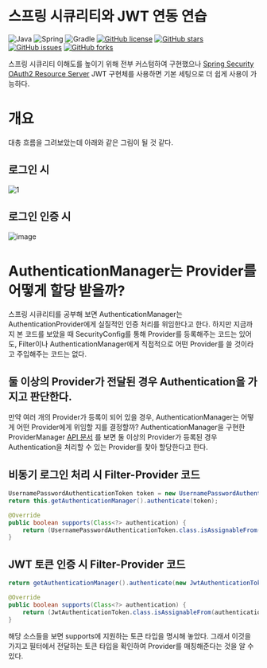# 스프링 시큐리티와 JWT 연동 연습
![Java](https://img.shields.io/badge/Java-17-red?logo=java)
![Spring](https://img.shields.io/badge/Spring-2.7.3-blue?logo=ktor)
![Gradle](https://img.shields.io/badge/gradle-7.4-blue?logo=gradle)
[![GitHub license](https://img.shields.io/github/license/gunkim/springboot-security-jwt)](https://github.com/gunkim/springboot-security-jwt/blob/main/LICENSE)
[![GitHub stars](https://img.shields.io/github/stars/gunkim/springboot-security-jwt)](https://github.com/gunkim/springboot-security-jwt)
[![GitHub issues](https://img.shields.io/github/issues/gunkim/springboot-security-jwt)](https://github.com/gunkim/springboot-security-jwt/issues)
[![GitHub forks](https://img.shields.io/github/forks/gunkim/springboot-security-jwt)](https://github.com/gunkim/springboot-security-jwt/fork)

스프링 시큐리티 이해도를 높이기 위해 전부 커스텀하여 구현했으나 [Spring Security OAuth2 Resource Server](https://docs.spring.io/spring-security/reference/servlet/oauth2/resource-server/jwt.html) JWT 구현체를 사용하면 기본 세팅으로 더 쉽게 사용이 가능하다.

# 개요
대충 흐름을 그려보았는데 아래와 같은 그림이 될 것 같다.

## 로그인 시
![1](https://user-images.githubusercontent.com/45007556/104460769-dbeaa780-55f1-11eb-9149-8d54a1c89c9e.png)

## 로그인 인증 시
![image](https://user-images.githubusercontent.com/45007556/104460703-c5dce700-55f1-11eb-8931-991164f48a52.png)

# AuthenticationManager는 Provider를 어떻게 할당 받을까?
스프링 시큐리티를 공부해 보면 AuthenticationManager는 AuthenticationProvider에게 실질적인 인증 처리를 위임한다고 한다.
하지만 지금까지 본 코드를 보았을 때 SecurityConfig를 통해 Provider를 등록해주는 코드는 있어도, Filter이나 AuthenticationManager에게 직접적으로 어떤 Provider를 쓸 것이라고 주입해주는 코드는 없다. 
## 둘 이상의 Provider가 전달된 경우 Authentication을 가지고 판단한다.
만약 여러 개의 Provider가 등록이 되어 있을 경우, AuthenticationManager는 어떻게 어떤 Provider에게 위임할 지를 결정할까?
AuthenticationManager을 구현한 ProviderManager [API 문서](https://docs.spring.io/spring-security/site/docs/4.2.15.RELEASE/apidocs/org/springframework/security/authentication/ProviderManager.html#authenticate-org.springframework.security.core.Authentication-) 를 보면 둘 이상의 Provider가 등록된 경우 Authentication을 처리할 수 있는 Provider를 찾아 할당한다고 한다.
## 비동기 로그인 처리 시 Filter-Provider 코드
```java
UsernamePasswordAuthenticationToken token = new UsernamePasswordAuthenticationToken(loginRequest.getUsername(), loginRequest.getPassword());
return this.getAuthenticationManager().authenticate(token);
```
```java
@Override
public boolean supports(Class<?> authentication) {
    return (UsernamePasswordAuthenticationToken.class.isAssignableFrom(authentication));
}
```
## JWT 토큰 인증 시 Filter-Provider 코드

```java
return getAuthenticationManager().authenticate(new JwtAuthenticationToken(claimsJws));
```

```java
@Override
public boolean supports(Class<?> authentication) {
    return (JwtAuthenticationToken.class.isAssignableFrom(authentication));
}
```
해당 소스들을 보면 supports에 지원하는 토큰 타입을 명시해 놓았다. 그래서 이것을 가지고 필터에서 전달하는 토큰 타입을 확인하여 Provider를 매칭해준다는 것을 알 수 있다.
